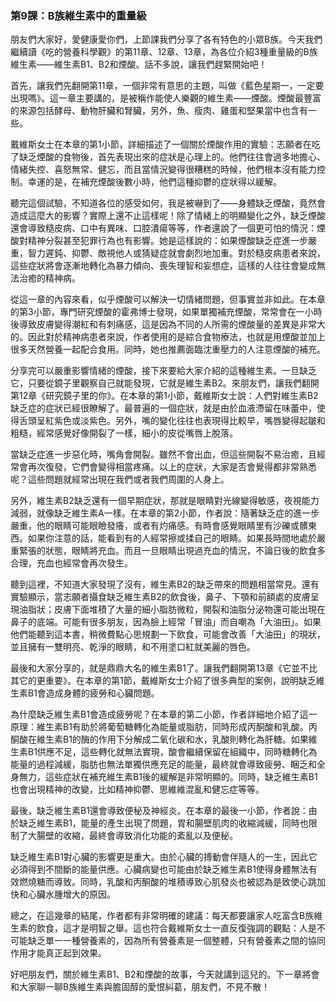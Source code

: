 ### 第9課：B族維生素中的重量級

朋友們大家好，愛健康愛你們，上節課我們分享了各有特色的小眾B族。今天我們繼續讀《吃的營養科學觀》的第11章、12章、13章，為各位介紹3種重量級的B族維生素——維生素B1、B2和煙酸。話不多說，讓我們趕緊開始吧！

首先，讓我們先翻開第11章，一個非常有意思的主題，叫做《藍色星期一，一定要出現嗎》。這一章主要講的，是被稱作能使人樂觀的維生素——煙酸。煙酸最豐富的來源包括酵母、動物肝臟和腎臟，另外，魚、瘦肉、雞蛋和堅果當中也含有一些。

戴維斯女士在本章的第1小節，詳細描述了一個關於煙酸作用的實驗：志願者在吃了缺乏煙酸的食物後，首先表現出來的症狀是心理上的。他們往往會過多地擔心、情緒失控、喜怒無常、健忘，而且當情況變得很糟糕的時候，他們根本沒有能力控制。幸運的是，在補充煙酸後數小時，他們這種抑鬱的症狀得以緩解。

聽完這個試驗，不知道各位的感受如何，我是被嚇到了——身體缺乏煙酸，竟然會造成這麼大的影響？實際上還不止這樣呢！除了情緒上的明顯變化之外，缺乏煙酸還會導致糙皮病、口中有異味、口腔潰瘍等等，作者還說了一個更可怕的情況：煙酸對精神分裂甚至犯罪行為也有影響。她是這樣說的：如果煙酸缺乏症進一步嚴重，智力遲鈍、抑鬱、敵視他人或猜疑症就會劇烈地加重。對於糙皮病患者來說，這些症狀將會逐漸地轉化為暴力傾向、喪失理智和妄想症，這樣的人往往會變成無法治癒的精神病。

從這一章的內容來看，似乎煙酸可以解決一切情緒問題，但事實並非如此。在本章的第3小節，專門研究煙酸的霍弗博士發現，如果單獨補充煙酸，常常會在一小時後導致皮膚變得潮紅和有刺痛感，這是因為不同的人所需的煙酸量的差異是非常大的。因此對於精神病患者來說，作者使用的是綜合食物療法，也就是用煙酸並加上很多天然營養一起配合食用。同時，她也推薦面臨沈重壓力的人注意煙酸的補充。

分享完可以嚴重影響情緒的煙酸，接下來要給大家介紹的這種維生素。一旦缺乏它，只要從鏡子里觀察自己就能發現，它就是維生素B2。來朋友們，讓我們翻開第12章《研究鏡子里的你》。在本章的第1小節，戴維斯女士說：人們對維生素B2缺乏症的症狀已經很瞭解了。最普遍的一個症狀，就是由於血液滯留在味蕾中，使得舌頭呈紅紫色或淡紫色。另外，嘴的變化往往也表現得比較早，嘴唇變得起皺和粗糙，經常感覺好像開裂了一樣，細小的皮從嘴唇上脫落。

當缺乏症進一步惡化時，嘴角會開裂。雖然不會出血，但這些開裂不易治癒，且經常會再次復發，它們會變得相當疼痛。以上的症狀，大家是否會覺得都非常熟悉呢？這些問題就經常出現在我們或者我們周圍的人身上。

另外，維生素B2缺乏還有一個早期症狀，那就是眼睛對光線變得敏感，夜視能力減弱，就像缺乏維生素A一樣。在本章的第2小節，作者說：隨著缺乏症的進一步嚴重，他的眼睛可能眼瞼發癢，或者有灼痛感。有時會感覺眼睛里有沙礫或髒東西。如果你注意的話，能看到有的人經常擦或揉自己的眼睛。如果長時間地處於嚴重緊張的狀態，眼睛將充血。而且一旦眼睛出現過充血的情況，不論日後的飲食多合理，充血也經常會再次發生。

聽到這裡，不知道大家發現了沒有，維生素B2的缺乏帶來的問題相當常見。還有實驗顯示，當志願者攝食缺乏維生素B2的飲食後，鼻子、下顎和前額處的皮膚呈現油脂狀；皮膚下面堆積了大量的細小脂肪微粒，開裂和油脂分泌物還可能出現在鼻子的底端。可能有很多朋友，因為臉上經常「冒油」而自嘲為「大油田」。如果他們能聽到這本書，稍微費點心思規劃一下飲食，可能會改善「大油田」的現狀，並且擁有一雙明亮、乾淨的眼睛，和不用塗口紅就美麗的唇色。

最後和大家分享的，就是鼎鼎大名的維生素B1了。讓我們翻開第13章《它並不比其它的更重要》。在本章的第1節，戴維斯女士介紹了很多典型的案例，說明缺乏維生素B1會造成身體的疲勞和心臟問題。

為什麼缺乏維生素B1會造成疲勞呢？在本章的第二小節，作者詳細地介紹了這一原理：維生素B1有助於將葡萄糖轉化為能量或脂肪，同時形成丙酮酸和乳酸。丙酮酸在維生素B1的酶的作用下分解成二氧化碳和水，乳酸則轉化為肝糖。如果維生素B1供應不足，這些轉化就無法實現，酸會繼續保留在組織中，同時糖轉化為能量的過程減緩，脂肪也無法單獨供應充足的能量，最終就會導致疲勞、睏乏和全身無力，這些症狀在補充維生素B1後的緩解是非常明顯的。同時，缺乏維生素B1也會出現精神的改變，比如精神抑鬱、思維維混亂和健忘症等等。

最後，缺乏維生素B1還會導致便秘及神經炎。在本章的最後一小節，作者說：由於缺乏維生素B1，能量的產生出現了問題，胃和腸壁肌肉的收縮減緩，同時也限制了大腸壁的收縮，最終會導致消化功能的紊亂以及便秘。

缺乏維生素B1對心臟的影響更是重大。由於心臟的搏動會伴隨人的一生，因此它必須得到不間斷的能量供應。心臟病變也可能由於缺乏維生素B1使得身體無法有效燃燒糖而導致。同時，乳酸和丙酮酸的堆積導致心肌發炎也被認為是致使心跳加快和心臟水腫增大的原因。

總之，在這幾章的結尾，作者都有非常明確的建議：每天都要讓家人吃富含B族維生素的飲食，這才是明智之舉。這也符合戴維斯女士一直反復強調的觀點：人是不可能缺乏單一一種營養素的，因為所有營養素是一個整體，只有營養素之間的協同作用才能真正起到效果。

好吧朋友們，關於維生素B1、B2和煙酸的故事，今天就講到這兒的。下一章將會和大家聊一聊B族維生素與膽固醇的愛恨糾葛，朋友們，不見不散！
